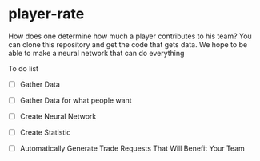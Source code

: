 # player-rate

How does one determine how much a player contributes to his team?
You can clone this repository and get the code that gets data. We hope to be able to make a neural network that can do everything

To do list

- [ ] Gather Data
- [ ] Gather Data for what people want
- [ ] Create Neural Network
- [ ] Create Statistic
- [ ] Automatically Generate Trade Requests That Will Benefit Your Team

